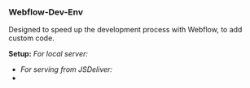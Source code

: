 ### Webflow-Dev-Env

Designed to speed up the development process with Webflow, to add custom code.

**Setup:**
_For local server:_

- <script src="http://localhost:3000/dist/index.js"></script>
  _For serving from JSDeliver:_
- <script src="https://cdn.jsdelivr.net/gh/so-grifano/webflow-dev-env@v0.1.0/dist/index.js"></script>

